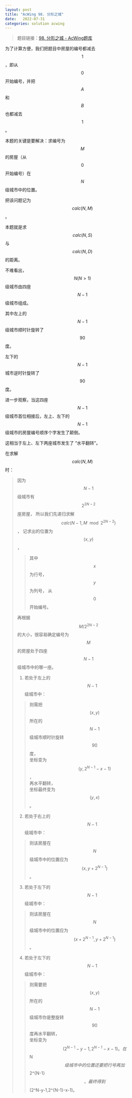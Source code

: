 ```yaml
---
layout: post
title: "AcWing 98. 分形之城"
date:   2022-07-31
categories: solution acwing
---
```


> 题目链接：<a href="https://www.acwing.com/problem/content/100/" target="_blank">98. 分形之城 - AcWing题库</a>

为了计算方便，我们把题目中房屋的编号都减去 $$1$$，即从 $$0$$ 开始编号，并把 $$A$$ 和 $$B$$ 也都减去 $$1$$。

本题的关键是要解决：求编号为 $$M$$ 的房屋（从 $$0$$ 开始编号）在 $$N$$ 级城市中的位置。

把该问题记为 $$calc(N,M)$$。

本题就是求 $$calc(N,S)$$ 与 $$calc(N,D)$$ 的距离。

不难看出，$$N(N>1)$$ 级城市由四座 $$N-1$$ 级城市组成。

其中左上的 $$N-1$$ 级城市顺时针旋转了 $$90$$ 度。

左下的 $$N-1$$ 城市逆时针旋转了 $$90$$ 度。

进一步观察，当这四座 $$N-1$$ 级城市首位相接后，左上、左下的 $$N-1$$ 级城市的房屋编号顺序个字发生了颠倒。

这相当于左上、左下两座城市发生了 “水平翻转”。

在求解 $$calc(N,M)$$ 时：

> 因为 $$N-1$$ 级城市有 $$2^{2N-2}$$ 座房屋，
> 所以我们先递归求解 $$calc(N-1,M\mod2^{2N-2})$$，
> 记求出的位置为 $$(x,y)$$，
> > 其中 $$x$$ 为行号，
> > $$y$$ 为列号，
> > 从 $$0$$ 开始编号。
> 
> 再根据 $$M/2^{2N-2}$$ 的大小，很容易确定编号为 $$M$$ 的房屋处于四座 $$N-1$$ 级城市中的哪一座。  
> 1. 若处于左上的 $$N-1$$ 级城市中：
> > 则需把 $$(x,y)$$ 所在的 $$N-1$$ 级城市顺时针旋转 $$90$$ 度，  
> > 坐标变为 $$(y,2^{N-1}-x-1)$$，  
> > 再水平翻转，  
> > 坐标最终变为 $$(y,x)$$。
> 
> 2. 若处于右上的 $$N-1$$ 级城市中：
> > 则该房屋在 $$N$$ 级城市中的位置应为 $$(x,y+2^{N-1})$$。
> 
> 3. 若处于左下的 $$N-1$$ 级城市中：
> > 则该房屋在 $$N$$ 级城市中的位置应为 $$(x+2^{N-1},y+2^{N-1})$$。
> 
> 4. 若处于左下的 $$N-1$$ 级城市中：
> > 则需要把 $$(x,y)$$ 所在的 $$N-1$$ 级城市你是整旋转 $$90$$ 度再水平翻转，  
> > 坐标变为 $$(2^{N-1}-y-1,2^{N-1}-x-1)。  
> > 在 $$N$$ 级城市中的位置还要把行号再加 $$2^{N-1}$$，  
> > 最终得到 $$(2^N-y-1,2^{N-1}-x-1)。